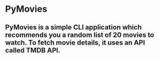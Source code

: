 <h1>
PyMovies
</h1>

<h2>PyMovies is a simple CLI application which recommends you a random list of 20 movies to watch. To fetch movie details, it uses an API called TMDB API.</h2>

